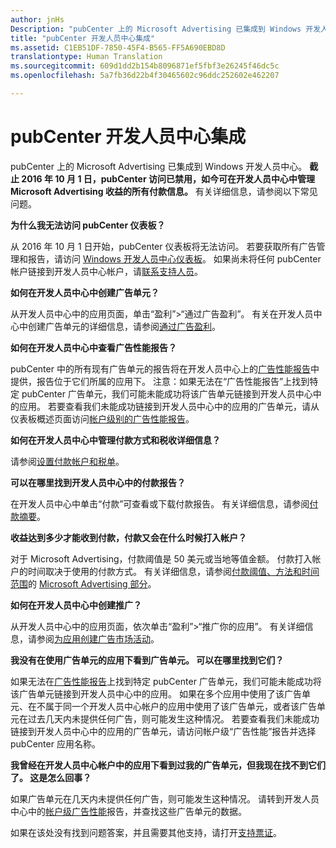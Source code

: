 ```yaml
---
author: jnHs
Description: "pubCenter 上的 Microsoft Advertising 已集成到 Windows 开发人员中心。"
title: "pubCenter 开发人员中心集成"
ms.assetid: C1EB51DF-7850-45F4-B565-FF5A690EBD8D
translationtype: Human Translation
ms.sourcegitcommit: 609d1dd2b154b8096871ef5fbf3e26245f46dc5c
ms.openlocfilehash: 5a7fb36d22b4f30465602c96ddc252602e462207

---
```


# pubCenter 开发人员中心集成

pubCenter 上的 Microsoft Advertising 已集成到 Windows 开发人员中心。 **截止 2016 年 10 月 1 日，pubCenter 访问已禁用，如今可在开发人员中心中管理 Microsoft Advertising 收益的所有付款信息。** 有关详细信息，请参阅以下常见问题。

**为什么我无法访问 pubCenter 仪表板？**

从 2016 年 10 月 1 日开始，pubCenter 仪表板将无法访问。 若要获取所有广告管理和报告，请访问 [Windows 开发人员中心仪表板](https://developer.microsoft.com/dashboard/apps/overview)。 如果尚未将任何 pubCenter 帐户链接到开发人员中心帐户，请[联系支持人员](http://go.microsoft.com/fwlink/?LinkId=393643)。

**如何在开发人员中心中创建广告单元？**

从开发人员中心中的应用页面，单击“盈利”&gt;“通过广告盈利”。 有关在开发人员中心中创建广告单元的详细信息，请参阅[通过广告盈利](monetize-with-ads.md)。

**如何在开发人员中心中查看广告性能报告？**

pubCenter 中的所有现有广告单元的报告将在开发人员中心上的[广告性能报告](advertising-performance-report.md)中提供，报告位于它们所属的应用下。 注意：如果无法在“广告性能报告”上找到特定 pubCenter 广告单元，我们可能未能成功将该广告单元链接到开发人员中心中的应用。 若要查看我们未能成功链接到开发人员中心中的应用的广告单元，请从仪表板概述页面访问[帐户级别的广告性能报告](advertising-performance-report.md#account-level-advertising-performance-report)。 

**如何在开发人员中心中管理付款方式和税收详细信息？**

请参阅[设置付款帐户和税单](setting-up-your-payout-account-and-tax-forms.md)。

**可以在哪里找到开发人员中心中的付款报告？**

在开发人员中心中单击“付款”可查看或下载付款报告。 有关详细信息，请参阅[付款摘要](payout-summary.md)。

**收益达到多少才能收到付款，付款又会在什么时候打入帐户？**

对于 Microsoft Advertising，付款阈值是 50 美元或当地等值金额。 付款打入帐户的时间取决于使用的付款方式。 有关详细信息，请参阅[付款阈值、方法和时间范围](payment-thresholds-methods-and-timeframes.md)的 [Microsoft Advertising 部分](payment-thresholds-methods-and-timeframes.md#microsoft-advertising)。

**如何在开发人员中心中创建推广？**

从开发人员中心中的应用页面，依次单击“盈利”&gt;“推广你的应用”。 有关详细信息，请参阅[为应用创建广告市场活动](create-an-ad-campaign-for-your-app.md)。

**我没有在使用广告单元的应用下看到广告单元。 可以在哪里找到它们？**

如果无法在[广告性能报告](advertising-performance-report.md)上找到特定 pubCenter 广告单元，我们可能未能成功将该广告单元链接到开发人员中心中的应用。 如果在多个应用中使用了该广告单元、在不属于同一个开发人员中心帐户的应用中使用了该广告单元，或者该广告单元在过去几天内未提供任何广告，则可能发生这种情况。 若要查看我们未能成功链接到开发人员中心中的应用的广告单元，请访问帐户级“广告性能”报告并选择 pubCenter 应用名称。 

**我曾经在开发人员中心帐户中的应用下看到过我的广告单元，但我现在找不到它们了。 这是怎么回事？**

如果广告单元在几天内未提供任何广告，则可能发生这种情况。 请转到开发人员中心中的[帐户级广告性能](advertising-performance-report.md#account-level-advertising-performance-report)报告，并查找这些广告单元的数据。

如果在该处没有找到问题答案，并且需要其他支持，请打开[支持票证](http://go.microsoft.com/fwlink/p/?LinkId=733342)。



 



<!--HONumber=Nov16_HO1-->


